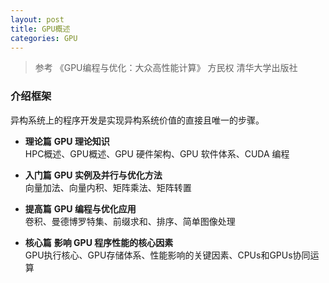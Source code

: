 ```yaml
---
layout: post
title: GPU概述
categories: GPU
---
```


> 参考 《GPU编程与优化：大众高性能计算》 方民权 清华大学出版社

### 介绍框架

异构系统上的程序开发是实现异构系统价值的直接且唯一的步骤。

- **理论篇** **GPU 理论知识**  
HPC概述、GPU概述、GPU 硬件架构、GPU 软件体系、CUDA 编程  

- **入门篇** **GPU 实例及并行与优化方法**  
向量加法、向量内积、矩阵乘法、矩阵转置  

- **提高篇** **GPU 编程与优化应用**  
卷积、曼德博罗特集、前缀求和、排序、简单图像处理  

- **核心篇** **影响 GPU 程序性能的核心因素**  
GPU执行核心、GPU存储体系、性能影响的关键因素、CPUs和GPUs协同运算  
